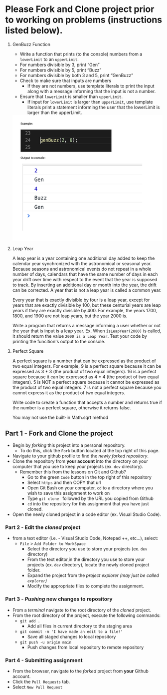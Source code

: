 # Please Fork and Clone project prior to working on problems (instructions listed below).

1. GenBuzz Function
        
   * Write a function that prints (to the console) numbers from a `lowerLimit` to an `upperLimit`.
   * For numbers divisible by 3, print “Gen”
   * For numbers divisible by 5, print “Buzz”
   * For numbers divisible by both 3 and 5, print “GenBuzz”
   * Check to make sure that inputs are numbers
     * If they are not numbers, use template literals to print the input along with a message informing that the input is not a number.
   * Ensure that `lowerLimit` is smaller than `upperLimit`.
     * If input for `lowerLimit` is larger than `upperLimit`, use template literals print a statement informing the user that the lowerLimit is larger than the upperLimit.
    <img src="resources/img/genbuzz-example.png"> 
     


2. Leap Year

    A leap year is a year containing one additional day added to keep the calendar year synchronized with the astronomical or seasonal year. Because seasons and astronomical events do not repeat in a whole number of days, calendars that have the same number of days in each year drift over time with respect to the event that the year is supposed to track. By inserting an additional day or month into the year, the drift can be corrected. A year that is not a leap year is called a common year.

    Every year that is exactly divisible by four is a leap year, except for years that are exactly divisible by 100, but these centurial years are leap years if they are exactly divisible by 400. For example, the years 1700, 1800, and 1900 are not leap years, but the year 2000 is.

    Write a program that returns a message informing a user whether or not the year that is input is a leap year. Ex. When `isLeapYear(2000)` is called, it should return the value `2000 is a Leap Year`. Test your code by printing the funcition's output to the console.


3. Perfect Square

    A perfect square is a number that can be expressed as the product of two equal integers. For example, 9 is a perfect square because it can be expressed as 3 * 3 (the product of two equal integers). 16 is a perfect square because it can be expressed as 4 * 4 (the product of two equal integers). 5 is NOT a perfect square because it cannot be expressed as the product of two equal integers. 7 is not a perfect square because you cannot express it as the product of two equal integers.

    Write code to create a function that accepts a number and returns true if the number is a perfect square, otherwise it returns false.

    You may not use the built-in Math.sqrt method

## Part 1 - Fork and Clone the project

* Begin by _forking_ this project into a personal repository.
   * To do this, click the `Fork` button located at the top right of this page.
* Navigate to your github profile to find the _newly forked repository_.
* Clone the repository from **your account** into the directory on your computer that you use to keep your projects (ex. `dev` directory).
    - Remember this from the lessons on Git and Github?
        - Go to the green `Code` button in the top right of this repository
        - Select `https` and then COPY that url
        - Open Git Bash on your computer, `cd` to a directory where you wish to save this assignment to work on
        - Type `git clone ` followed by the URL you copied from Github
        - `cd` into the repository for this assignment that you have just cloned.
* Open the newly cloned project in a code editor (ex. Visual Studio Code). 

### Part 2 - Edit the _cloned_ project

* from a text editor (i.e. - Visual Studio Code, Notepad ++, etc...), select:
  * `File` > `Add Folder to WorkSpace`
    * Select the directory you use to store your projects (ex. `dev` directory) 
    * From the text editor,in the directory you use to store your projects (ex. `dev` directory), locate the newly cloned project folder.
    * Expand the project from the _project explorer (may just be called `explorer`)_
    * Modify the appropriate files to complete the assignment.
    

### Part 3 - _Pushing_ new changes to repository

* From a _terminal_ navigate to the root directory of the _cloned_ project.
* From the root directory of the project, execute the following commands:
    * `git add .`
        * Add all files in current directory to the staging area       
    * `git commit -m 'I have made an edit to a file!'`
        * Save all staged changes to local repository
    * `git push -u origin main`
        * Push changes from local repository to remote repository

### Part 4 - Submitting assignment

* From the browser, navigate to the _forked_ project from **your** Github account.
* Click the `Pull Requests` tab.
* Select `New Pull Request`
